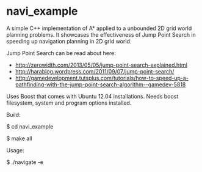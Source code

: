 navi_example
============

A simple C++ implementation of A* applied to a unbounded 2D grid world planning problems. It showcases the effectiveness of Jump Point Search in speeding up navigation planning in 2D grid world.

Jump Point Search can be read about here:
* http://zerowidth.com/2013/05/05/jump-point-search-explained.html
* http://harablog.wordpress.com/2011/09/07/jump-point-search/
* http://gamedevelopment.tutsplus.com/tutorials/how-to-speed-up-a-pathfinding-with-the-jump-point-search-algorithm--gamedev-5818

Uses Boost that comes with Ubuntu 12.04 installations. Needs boost filesystem, system and program options installed.

Build:

$ cd navi_example

$ make all

Usage:

$ ./navigate -e <DATASETFILE>
